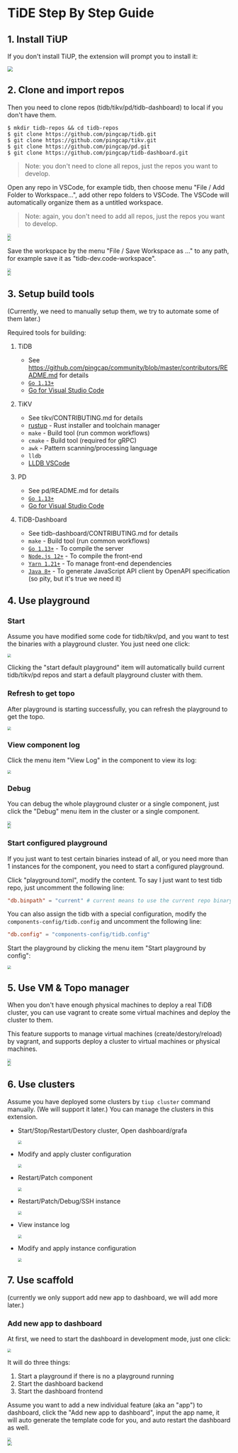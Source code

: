 # TiDE Step By Step Guide

## 1. Install TiUP

If you don't install TiUP, the extension will prompt you to install it:

<div>
  <img src="./install-tiup.jpg" style="zoom:75%">
</div>

## 2. Clone and import repos

Then you need to clone repos (tidb/tikv/pd/tidb-dashboard) to local if you don't have them.

```shell
$ mkdir tidb-repos && cd tidb-repos
$ git clone https://github.com/pingcap/tidb.git
$ git clone https://github.com/pingcap/tikv.git
$ git clone https://github.com/pingcap/pd.git
$ git clone https://github.com/pingcap/tidb-dashboard.git
```

> Note: you don't need to clone all repos, just the repos you want to develop.

Open any repo in VSCode, for example tidb, then choose menu "File / Add Folder to Workspace...", add other repo folders to VSCode. The VSCode will automatically organize them as a untitled workspace.

> Note: again, you don't need to add all repos, just the repos you want to develop.

<div>
  <img src="./add-folder-to-workspace.jpg" style="zoom:50%">
</div>

<div>
  <img src="./untitled-workspace.jpg" style="zoom:50%">
</div>

Save the workspace by the menu "File / Save Workspace as ..." to any path, for example save it as "tidb-dev.code-workspace".

<div>
  <img src="./save-workspace.jpg" style="zoom:50%">
</div>

<div>
  <img src="./final-workspace.jpg" style="zoom:50%">
</div>

## 3. Setup build tools

(Currently, we need to manually setup them, we try to automate some of them later.)

Required tools for building:

1. TiDB

   - See https://github.com/pingcap/community/blob/master/contributors/README.md for details
   - [`Go 1.13+`](https://golang.org/doc/install)
   - [Go for Visual Studio Code](https://marketplace.visualstudio.com/items?itemName=golang.Go)

1. TiKV

   - See tikv/CONTRIBUTING.md for details
   - [rustup](https://rustup.rs/) - Rust installer and toolchain manager
   - `make` - Build tool (run common workflows)
   - `cmake` - Build tool (required for gRPC)
   - `awk` - Pattern scanning/processing language
   - `lldb`
   - [LLDB VSCode](https://marketplace.visualstudio.com/items?itemName=lanza.lldb-vscode)

1. PD

   - See pd/README.md for details
   - [`Go 1.13+`](https://golang.org/doc/install)
   - [Go for Visual Studio Code](https://marketplace.visualstudio.com/items?itemName=golang.Go)

1. TiDB-Dashboard

   - See tidb-dashboard/CONTRIBUTING.md for details
   - `make` - Build tool (run common workflows)
   - [`Go 1.13+`](https://golang.org/) - To compile the server
   - [`Node.js 12+`](https://nodejs.org/) - To compile the front-end
   - [`Yarn 1.21+`](https://classic.yarnpkg.com/en/docs/install) - To manage front-end dependencies
   - [`Java 8+`](https://www.java.com/en/download/) - To generate JavaScript API client by OpenAPI specification (so pity, but it's true we need it)

## 4. Use playground

### Start

Assume you have modified some code for tidb/tikv/pd, and you want to test the binaries with a playground cluster. You just need one click:

<div>
  <img src="./start-default-playground.jpg" style="zoom:50%">
</div>

Clicking the "start default playground" item will automatically build current tidb/tikv/pd repos and start a default playground cluster with them.

### Refresh to get topo

After playground is starting successfully, you can refresh the playground to get the topo.

<div>
  <img src="./playground-topo.jpg" style="zoom:50%">
</div>

### View component log

Click the menu item "View Log" in the component to view its log:

<div>
  <img src="./view-playground-log.jpg" style="zoom:50%">
</div>

### Debug

You can debug the whole playground cluster or a single component, just click the "Debug" menu item in the cluster or a single component.

<div>
  <img src="./debug-playground-cluster.jpg" style="zoom:50%">
</div>

<div>
  <img src="./debug-playground-component.jpg" style="zoom:50%">
</div>

### Start configured playground

If you just want to test certain binaries instead of all, or you need more than 1 instances for the component, you need to start a configured playground.

Click "playground.toml", modify the content. To say I just want to test tidb repo, just uncomment the following line:

```toml
"db.binpath" = "current" # current means to use the current repo binary, will fallback to default binary if it doesn't exist
```

You can also assign the tidb with a special configuration, modify the `components-config/tidb.config` and uncomment the following line:

```toml
"db.config" = "components-config/tidb.config"
```

Start the playground by clicking the menu item "Start playground by config":

<div>
  <img src="./start-configured-playground.jpg" style="zoom:50%">
</div>

## 5. Use VM & Topo manager

When you don't have enough physical machines to deploy a real TiDB cluster, you can use vagrant to create some virtual machines and deploy the cluster to them.

This feature supports to manage virtual machines (create/destory/reload) by vagrant, and supports deploy a cluster to virtual machines or physical machines.

<div>
  <img src="./vm-vagrant.png" style="zoom:50%">
</div>

<div>
  <img src="./vm-deploy-cluster.png" style="zoom:50%">
</div>

## 6. Use clusters

Assume you have deployed some clusters by `tiup cluster` command manually. (We will support it later.) You can manage the clusters in this extension.

- Start/Stop/Restart/Destory cluster, Open dashboard/grafa

  <div>
    <img src="./cluster.jpg" style="zoom:50%">
  </div>

- Modify and apply cluster configuration

  <div>
    <img src="./cluster-config.jpg" style="zoom:50%">
  </div>

- Restart/Patch component

  <div>
    <img src="./cluster-component.jpg" style="zoom:50%">
  </div>

- Restart/Patch/Debug/SSH instance

  <div>
    <img src="./cluster-instance.jpg" style="zoom:50%">
  </div>

- View instance log

  <div>
    <img src="./cluster-instance-log.jpg" style="zoom:50%">
  </div>

- Modify and apply instance configuration

  <div>
    <img src="./cluster-instance-config.jpg" style="zoom:50%">
  </div>

## 7. Use scaffold

(currently we only support add new app to dashboard, we will add more later.)

### Add new app to dashboard

At first, we need to start the dashboard in development mode, just one click:

<div>
  <img src="./dashboard-start.jpg" style="zoom:50%">
</div>

It will do three things:

1. Start a playground if there is no a playground running
1. Start the dashboard backend
1. Start the dashboard frontend

Assume you want to add a new individual feature (aka an "app") to dashboard, click the "Add new app to dashboard", input the app name, it will auto generate the template code for you, and auto restart the dashboard as well.

<div>
  <img src="./dashboard-add-app.jpg" style="zoom:50%">
</div>

<div>
  <img src="./dashboard-new-page.jpg" style="zoom:60%">
</div>
